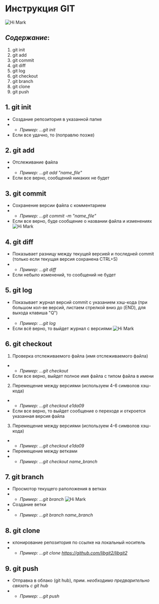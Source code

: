 # Инструкция GIT
![Hi Mark](Markdown-mark.png)
## *Содержание*:
1. git init
2. git add
3. git commit
4. git diff
5. git log
6. git checkout
7. git branch
8. git clone
9. git push

## **1. git init**
- Создание репозитория в указанной папке
- - *Пример: ...git init* 
- Если все удачно, то (поправлю позже)

## **2. git add**
- Отслеживание файла
- - *Пример: ...git add "name_file"*
- Если все верно, сообщений никаких не будет

## **3. git commit**
- Сохранение версии файла с комментарием
- - *Пример: ...git commit -m "name_file"*
- Если все верно, буде сообщение о названии файла и изменениях
![Hi Mark](commit1.jpg)

## **4. git diff**
- Показывает разницу между текущей версией и последней commit (только если текущая версия сохранена CTRL+S)
- - *Пример: ...git diff*
- Если небыло изменений, то сообщений не будет

## **5. git log**
- Показывает журнал версий commit с указанием хэш-кода (при большом кол-ве версий, листаем стрелкой вниз до (END), для выхода клавиша "Q")
- - *Пример: ...git log*
- Если всё верно, то выйдет журнал с версиями
![Hi Mark](log1.jpg)

## **6. git checkout**
1. Проверка отслеживаемого файла (имя отслеживаемого файла)
- - *Пример: ...git checkout*
- Если все верно, выйдет полное имя файла с типом файла в имени
2. Перемещение между версиями (используем 4-6 символов хэш-кода)
- - *Пример: ...git checkout e1da09*
- Если все верно, то выйдет сообщение о переходе и откроется указанная версия файла
3. Перемещение между версиями (используем 4-6 символов хэш-кода)
- - *Пример: ...git checkout e1da09*
- Перемещение между ветками
- - *Пример: ...git checkout name_branch*

## **7. git branch**
- Просмотор текущего раположения в ветках
- - *Пример: ...git branch*
![Hi Mark](branches1.jpg)
- Создание ветки
- - *Пример: ...git branch name_branch*

## **8. git clone**
- клонирование репозитория по ссылке на локальный носитель
- - *Пример: ...git clone https://github.com/libgit2/libgit2*

## **9. git push**
- Отправка в облако (git hub), прим. *необходимо предварительно связать с git hub*
- - *Пример: ...git push*
